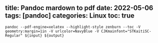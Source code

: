 title: Pandoc mardown to pdf
date: 2022-05-06
tags: [pandoc]
categories: Linux
toc: true
---

```
pandoc --pdf-engine=xelatex --highlight-style zenburn --toc -V geometry:margin=1in -V urlcolor=NavyBlue -V CJKmainfont="STKaitiSC-Regular" ${input} ${output}
```
